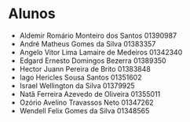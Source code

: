# Alunos

* Aldemir Romário Monteiro dos Santos    01390987
* André Matheus Gomes da Silva    01383357
* Angelo Vitor Lima Lamaire de Medeiros    01342340
* Edgard Ernesto Domingos Bezerra    01389350
* Hector Juann Pereira de Brito    01383848
* Iago Hericles Sousa Santos    01351602
* Israel Wellington da Silva    01379925
* Natã Ferreira Azevedo de Oliveira    01355011
* Ozório Avelino Travassos Neto    01347262
* Wendell Felix Gomes da Silva    01348565
